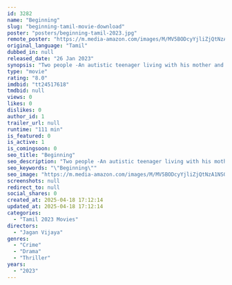 ```yaml
---
id: 3282
name: "Beginning"
slug: "beginning-tamil-movie-download"
poster: "posters/beginning-tamil-2023.jpg"
remote_poster: "https://m.media-amazon.com/images/M/MV5BODcyYjliZjQtNzA1NS00NjUzLThhYTItY2Y5ODAxZmYzOTMxXkEyXkFqcGdeQXVyMTUzNTgzNzM0._V1_SX300.jpg"
original_language: "Tamil"
dubbed_in: null
released_date: "26 Jan 2023"
synopsis: "Two people -An autistic teenager living with his mother and A young woman abducted by an unknown group."
type: "movie"
rating: "8.0"
imdbid: "tt24517618"
tmdbid: null
views: 0
likes: 0
dislikes: 0
author_id: 1
trailer_url: null
runtime: "111 min"
is_featured: 0
is_active: 1
is_comingsoon: 0
seo_title: "Beginning"
seo_description: "Two people -An autistic teenager living with his mother and A young woman abducted by an unknown group."
seo_keywords: "\"Beginning\""
seo_image: "https://m.media-amazon.com/images/M/MV5BODcyYjliZjQtNzA1NS00NjUzLThhYTItY2Y5ODAxZmYzOTMxXkEyXkFqcGdeQXVyMTUzNTgzNzM0._V1_SX300.jpg"
screenshots: null
redirect_to: null
social_shares: 0
created_at: 2025-04-18 17:12:14
updated_at: 2025-04-18 17:12:14
categories:
  - "Tamil 2023 Movies"
directors:
  - "Jagan Vijaya"
genres:
  - "Crime"
  - "Drama"
  - "Thriller"
years:
  - "2023"
---
```

